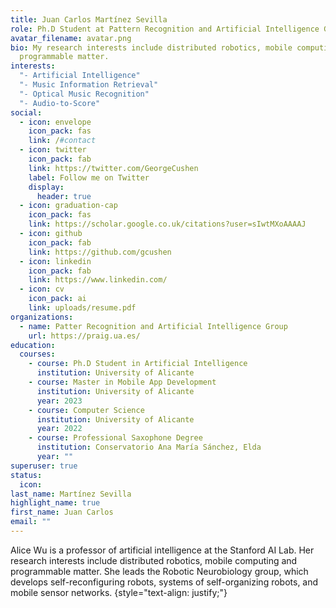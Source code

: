 ```yaml
---
title: Juan Carlos Martínez Sevilla
role: Ph.D Student at Pattern Recognition and Artificial Intelligence Group
avatar_filename: avatar.png
bio: My research interests include distributed robotics, mobile computing and
  programmable matter.
interests:
  "- Artificial Intelligence"
  "- Music Information Retrieval"
  "- Optical Music Recognition"
  "- Audio-to-Score"
social:
  - icon: envelope
    icon_pack: fas
    link: /#contact
  - icon: twitter
    icon_pack: fab
    link: https://twitter.com/GeorgeCushen
    label: Follow me on Twitter
    display:
      header: true
  - icon: graduation-cap
    icon_pack: fas
    link: https://scholar.google.co.uk/citations?user=sIwtMXoAAAAJ
  - icon: github
    icon_pack: fab
    link: https://github.com/gcushen
  - icon: linkedin
    icon_pack: fab
    link: https://www.linkedin.com/
  - icon: cv
    icon_pack: ai
    link: uploads/resume.pdf
organizations:
  - name: Patter Recognition and Artificial Intelligence Group
    url: https://praig.ua.es/
education:
  courses:
    - course: Ph.D Student in Artificial Intelligence
      institution: University of Alicante
    - course: Master in Mobile App Development
      institution: University of Alicante
      year: 2023
    - course: Computer Science
      institution: University of Alicante
      year: 2022
    - course: Professional Saxophone Degree
      institution: Conservatorio Ana María Sánchez, Elda
      year: ""
superuser: true
status:
  icon: 
last_name: Martínez Sevilla
highlight_name: true
first_name: Juan Carlos
email: ""
---
```


Alice Wu is a professor of artificial intelligence at the Stanford AI Lab. Her research interests include distributed robotics, mobile computing and programmable matter. She leads the Robotic Neurobiology group, which develops self-reconfiguring robots, systems of self-organizing robots, and mobile sensor networks.
{style="text-align: justify;"}
